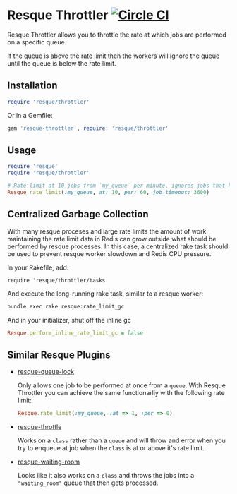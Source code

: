 Resque Throttler [![Circle CI](https://circleci.com/gh/malomalo/resque-throttler.svg?style=svg)](https://circleci.com/gh/malomalo/resque-throttler)
================

Resque Throttler allows you to throttle the rate at which jobs are performed
on a specific queue.

If the queue is above the rate limit then the workers will ignore the queue
until the queue is below the rate limit.

Installation
------------

```ruby
require 'resque/throttler'
```

Or in a Gemfile:

```ruby
gem 'resque-throttler', require: 'resque/throttler'
```

Usage
-----

```ruby
require 'resque'
require 'resque/throttler'

# Rate limit at 10 jobs from `my_queue` per minute, ignores jobs that have taken more than an hour
Resque.rate_limit(:my_queue, at: 10, per: 60, job_timeout: 3600)
```

Centralized Garbage Collection
-----

With many resque proceses and large rate limits the amount of work maintaining the rate limit data
in Redis can grow outside what should be performed by resque processes. In this case, a centralized
rake task should be used to prevent resque worker slowdown and Redis CPU pressure.

In your Rakefile, add:
```
require 'resque/throttler/tasks'
```

And execute the long-running rake task, similar to a resque worker:
```bash
bundle exec rake resque:rate_limit_gc
```

And in your initializer, shut off the inline gc
```ruby
Resque.perform_inline_rate_limit_gc = false
```

Similar Resque Plugins
----------------------

* [resque-queue-lock](https://github.com/mashion/resque-queue-lock)

  Only allows one job to be performed at once from a `queue`. With Resque
  Throttler you can achieve the same functionarliy with the following rate limit:

  ```ruby
  Resque.rate_limit(:my_queue, :at => 1, :per => 0)
  ```

* [resque-throttle](https://github.com/scotttam/resque-throttle)

  Works on a `class` rather than a `queue` and will throw and error when you
  try to enqueue at job when the `class` is at or above it's rate limit.

* [resque-waiting-room](https://github.com/julienXX/resque-waiting-room)

  Looks like it also works on a `class` and throws the jobs into a
  `"waiting_room"` queue that then gets processed.
